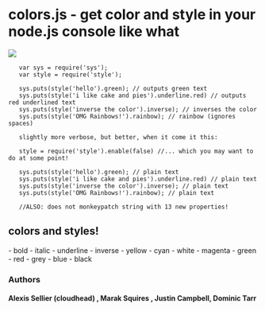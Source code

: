 <h1>colors.js - get color and style in your node.js console like what</h1>

<img src="http://i.imgur.com/goJdO.png" border = "0"/>

       var sys = require('sys');
       var style = require('style');

       sys.puts(style('hello').green); // outputs green text
       sys.puts(style('i like cake and pies').underline.red) // outputs red underlined text
       sys.puts(style('inverse the color').inverse); // inverses the color
       sys.puts(style('OMG Rainbows!').rainbow); // rainbow (ignores spaces)
       
       slightly more verbose, but better, when it come it this:
       
       style = require('style').enable(false) //... which you may want to do at some point!
       
       sys.puts(style('hello').green); // plain text
       sys.puts(style('i like cake and pies').underline.red) // plain text
       sys.puts(style('inverse the color').inverse); // plain text
       sys.puts(style('OMG Rainbows!').rainbow); // plain text
       
       //ALSO: does not monkeypatch string with 13 new properties!
       
       
<h2>colors and styles!</h2>
- bold
- italic
- underline
- inverse
- yellow
- cyan
- white
- magenta
- green
- red
- grey
- blue
- black


### Authors 

#### Alexis Sellier (cloudhead) , Marak Squires , Justin Campbell, Dominic Tarr
